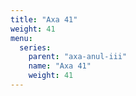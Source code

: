 ```yaml
---
title: "Axa 41"
weight: 41
menu:
  series:
    parent: "axa-anul-iii"
    name: "Axa 41"
    weight: 41
---
```

